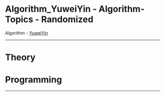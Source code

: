 # Algorithm_YuweiYin - Algorithm-Topics - Randomized

Algorithm - [YuweiYin](https://github.com/YuweiYin)

---

# Theory


# Programming


---
